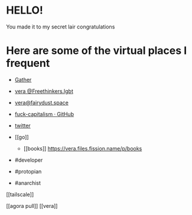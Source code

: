 # HELLO!

You made it to my secret lair congratulations

# Here are some of the virtual places I frequent
-	[Gather](https://gather.town/app/UIn5AAlVh3IUSKiP/home)
-	[vera @Freethinkers.lgbt](https://vera@freethinkers.lgbt)
-	vera@fairydust.space
-	[fuck-capitalism · GitHub](https://github.com/fuck-capitalism)
-	[twitter](https://twitter.com/moonlion_eth)
- [[go]] 
	- [[books]] https://vera.files.fission.name/p/books

-	#developer
-	#protopian
-	#anarchist

[[tailscale]]

[[agora pull]] [[vera]]
